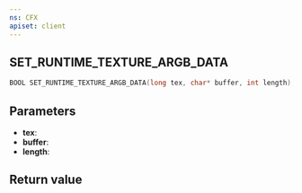 ```yaml
---
ns: CFX
apiset: client
---
```

## SET_RUNTIME_TEXTURE_ARGB_DATA

```c
BOOL SET_RUNTIME_TEXTURE_ARGB_DATA(long tex, char* buffer, int length);
```


## Parameters
* **tex**: 
* **buffer**: 
* **length**: 

## Return value
